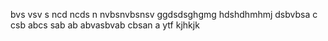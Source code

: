bvs vsv s
ncd ncds n
nvbsnvbsnsv
ggdsdsghgmg
hdshdhmhmj
dsbvbsa c
csb abcs 
sab ab
abvasbvab
cbsan a 
ytf
kjhkjk

